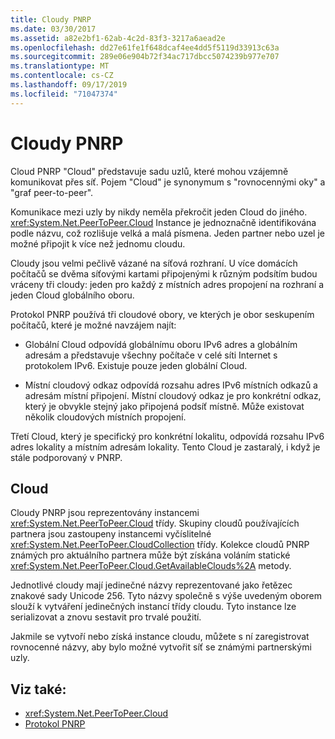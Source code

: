 ```yaml
---
title: Cloudy PNRP
ms.date: 03/30/2017
ms.assetid: a82e2bf1-62ab-4c2d-83f3-3217a6aead2e
ms.openlocfilehash: dd27e61fe1f648dcaf4ee4dd5f5119d33913c63a
ms.sourcegitcommit: 289e06e904b72f34ac717dbcc5074239b977e707
ms.translationtype: MT
ms.contentlocale: cs-CZ
ms.lasthandoff: 09/17/2019
ms.locfileid: "71047374"
---
```

# <a name="pnrp-clouds"></a>Cloudy PNRP
Cloud PNRP "Cloud" představuje sadu uzlů, které mohou vzájemně komunikovat přes síť. Pojem "Cloud" je synonymum s "rovnocennými oky" a "graf peer-to-peer".  
  
 Komunikace mezi uzly by nikdy neměla překročit jeden Cloud do jiného. <xref:System.Net.PeerToPeer.Cloud> Instance je jednoznačně identifikována podle názvu, což rozlišuje velká a malá písmena. Jeden partner nebo uzel je možné připojit k více než jednomu cloudu.  
  
 Cloudy jsou velmi pečlivě vázané na síťová rozhraní.  U více domácích počítačů se dvěma síťovými kartami připojenými k různým podsítím budou vráceny tři cloudy: jeden pro každý z místních adres propojení na rozhraní a jeden Cloud globálního oboru.  
  
 Protokol PNRP používá tři cloudové obory, ve kterých je obor seskupením počítačů, které je možné navzájem najít:  
  
- Globální Cloud odpovídá globálnímu oboru IPv6 adres a globálním adresám a představuje všechny počítače v celé síti Internet s protokolem IPv6. Existuje pouze jeden globální Cloud.  
  
- Místní cloudový odkaz odpovídá rozsahu adres IPv6 místních odkazů a adresám místní připojení. Místní cloudový odkaz je pro konkrétní odkaz, který je obvykle stejný jako připojená podsíť místně. Může existovat několik cloudových místních propojení.  
  
 Třetí Cloud, který je specifický pro konkrétní lokalitu, odpovídá rozsahu IPv6 adres lokality a místním adresám lokality. Tento Cloud je zastaralý, i když je stále podporovaný v PNRP.  
  
## <a name="clouds"></a>Cloud  
 Cloudy PNRP jsou reprezentovány instancemi <xref:System.Net.PeerToPeer.Cloud> třídy. Skupiny cloudů používajících partnera jsou zastoupeny instancemi vyčíslitelné <xref:System.Net.PeerToPeer.CloudCollection> třídy. Kolekce cloudů PNRP známých pro aktuálního partnera může být získána voláním statické <xref:System.Net.PeerToPeer.Cloud.GetAvailableClouds%2A> metody.  
  
 Jednotlivé cloudy mají jedinečné názvy reprezentované jako řetězec znakové sady Unicode 256. Tyto názvy společně s výše uvedeným oborem slouží k vytváření jedinečných instancí třídy cloudu. Tyto instance lze serializovat a znovu sestavit pro trvalé použití.  
  
 Jakmile se vytvoří nebo získá instance cloudu, můžete s ní zaregistrovat rovnocenné názvy, aby bylo možné vytvořit síť se známými partnerskými uzly.  
  
## <a name="see-also"></a>Viz také:

- <xref:System.Net.PeerToPeer.Cloud>
- [Protokol PNRP](peer-name-resolution-protocol.md)
